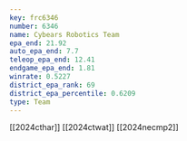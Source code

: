 ```yaml
---
key: frc6346
number: 6346
name: Cybears Robotics Team
epa_end: 21.92
auto_epa_end: 7.7
teleop_epa_end: 12.41
endgame_epa_end: 1.81
winrate: 0.5227
district_epa_rank: 69
district_epa_percentile: 0.6209
type: Team
---
```

[[2024cthar]]
[[2024ctwat]]
[[2024necmp2]]
